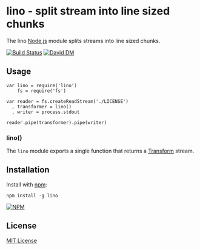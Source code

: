 # lino - split stream into line sized chunks

The lino [Node.js](http://nodejs.org/) module splits streams into line sized chunks.

[![Build Status](https://secure.travis-ci.org/michaelnisi/lino.png)](http://travis-ci.org/michaelnisi/lino) [![David DM](https://david-dm.org/michaelnisi/lino.png)](http://david-dm.org/michaelnisi/lino)

## Usage

    var lino = require('lino')
        fs = require('fs')

    var reader = fs.createReadStream('./LICENSE')
      , transformer = lino()
      , writer = process.stdout

    reader.pipe(transformer).pipe(writer)

### lino()

The `lino` module exports a single function that returns a [Transform](http://nodejs.org/api/stream.html#stream_class_stream_transform) stream.

## Installation

Install with [npm](https://npmjs.org):

    npm install -g lino

[![NPM](https://nodei.co/npm/lino.png)](https://npmjs.org/package/lino)

## License

[MIT License](https://raw.github.com/michaelnisi/lino/master/LICENSE)
